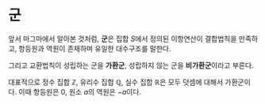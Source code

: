 # 군

앞서 마그마에서 알아본 것처럼, **군**은 집합 $S$에서 정의된 이항연산이 결합법칙을 만족하고, 항등원과 역원이 존재하며 유일한 대수구조를 말한다.

그리고 교환법칙이 성립하는 군을 **가환군**, 성립하지 않는 군을 **비가환군**이라고 부른다.

대표적으로 정수 집합 $\mathbb{Z}$, 유리수 집합 $\mathbb{Q}$, 실수 집합 $\mathbb{R}$은 모두 덧셈에 대해서 가환군이다. 이때 항등원은 $0$, 원소 $a$의 역원은 $-a$이다.

